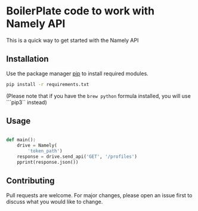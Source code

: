 # BoilerPlate code to work with Namely API

This is a quick way to get started with the Namely API


## Installation

Use the package manager [pip](https://pip.pypa.io/en/stable/) to install required modules.

```bash
pip install -r requirements.txt
```
(Please note that if you have the `brew python` formula installed, you will use ```pip3`` instead)

## Usage
```python

def main():
    drive = Namely(
        'token_path')
    response = drive.send_api('GET', '/profiles')
    pprint(response.json())

```


## Contributing
Pull requests are welcome. For major changes, please open an issue first to discuss what you would like to change.
